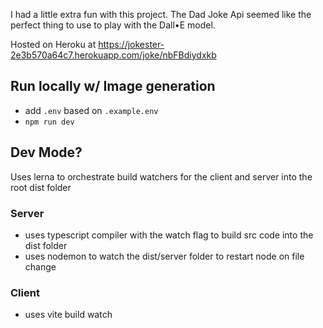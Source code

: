 I had a little extra fun with this project. The Dad Joke Api seemed like the perfect thing to use to
play with the Dall•E model.

Hosted on Heroku at https://jokester-2e3b570a64c7.herokuapp.com/joke/nbFBdiydxkb

## Run locally w/ Image generation
* add `.env` based on `.example.env` 
* `npm run dev`


## Dev Mode?
Uses lerna to orchestrate build watchers for the client and server into the root 
dist folder

### Server
* uses typescript compiler with the watch flag to build src code into the dist
folder
* uses nodemon to watch the dist/server folder to restart node on file change

### Client
* uses vite build watch


